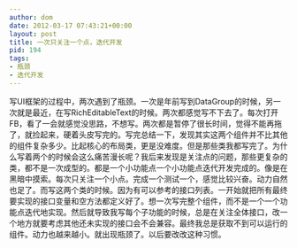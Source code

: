 ```yaml
---
author: dom
date: 2012-03-17 07:43:21+00:00
layout: post
title: 一次只关注一个点，迭代开发
pid: 194
tags:
- 瓶颈
- 迭代开发
---
```


写UI框架的过程中，两次遇到了瓶颈。一次是年前写到DataGroup的时候，另一次就是最近，在写RichEditableText的时候。两次都感觉写不下去了。每次打开FB，看了一会就感觉没思路，不想写。两次都是暂停了很长时间，觉得不能再拖了，就捡起来，硬着头皮写完的。写完总结一下，发现其实这两个组件并不比其他的组件复杂多少。比起核心的布局类，更是没难度。但是那些类我都写完了。为什么写着两个的时候会这么痛苦漫长呢？我后来发现是关注点的问题，那些更复杂的类，都不是一次成型的。都是一个小功能点一个小功能点迭代开发完成的。像是在黑暗中摸索。每次只关注一个小点。完成一个测试一个，感觉比较兴奋。动力自然也足了。而写这两个类的时候。因为有可以参考的接口列表。一开始就把所有最终要实现的接口变量和空方法都定义好了。想一次写完整个组件，而不是一个一个功能点迭代地实现。然后就导致我写每个子功能的时候，总是在关注全体接口，改一个地方就要考虑其他还未实现的接口会不会兼容。最终我总是获取不到可以运行的组件。动力也越来越小。就出现瓶颈了。以后要改改这种习惯。
